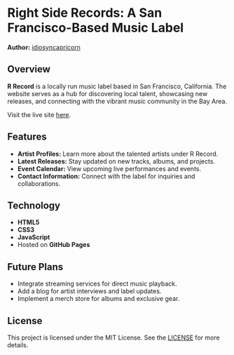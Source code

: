 # Right Side Records: A San Francisco-Based Music Label

**Author:** [idiosyncapricorn](https://idiosyncapricorn.github.io/RRecord/)

## Overview

**R Record** is a locally run music label based in San Francisco, California. The website serves as a hub for discovering local talent, showcasing new releases, and connecting with the vibrant music community in the Bay Area.

Visit the live site [here](https://idiosyncapricorn.github.io/RRecord/).

## Features

- **Artist Profiles:** Learn more about the talented artists under R Record.
- **Latest Releases:** Stay updated on new tracks, albums, and projects.
- **Event Calendar:** View upcoming live performances and events.
- **Contact Information:** Connect with the label for inquiries and collaborations.

## Technology

- **HTML5**
- **CSS3**
- **JavaScript**
- Hosted on **GitHub Pages**

## Future Plans

- Integrate streaming services for direct music playback.
- Add a blog for artist interviews and label updates.
- Implement a merch store for albums and exclusive gear.

## License

This project is licensed under the MIT License. See the [LICENSE](https://github.com/idiosyncapricorn/RRecord/blob/main/LICENSE) for more details.